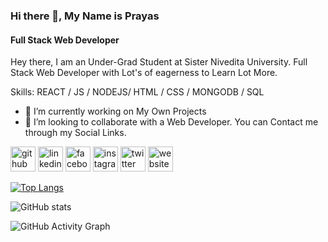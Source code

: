 ### Hi there 👋, My Name is Prayas
#### Full Stack Web Developer
Hey there, I am an Under-Grad Student at Sister Nivedita University. Full Stack Web Developer with Lot's of eagerness to Learn Lot More.

Skills: REACT / JS / NODEJS/ HTML / CSS / MONGODB / SQL 

- 🔭 I’m currently working on My Own Projects 
- 👯 I’m looking to collaborate with a Web Developer. You can Contact me through my Social Links.


[<img src='https://cdn.jsdelivr.net/npm/simple-icons@3.0.1/icons/github.svg' alt='github' height='40'>](https://github.com/banerjeePrayas)  [<img src='https://cdn.jsdelivr.net/npm/simple-icons@3.0.1/icons/linkedin.svg' alt='linkedin' height='40'>](https://www.linkedin.com/in/prayas-banerjee/)  [<img src='https://cdn.jsdelivr.net/npm/simple-icons@3.0.1/icons/facebook.svg' alt='facebook' height='40'>](https://www.facebook.com/rupanreal7)  [<img src='https://cdn.jsdelivr.net/npm/simple-icons@3.0.1/icons/instagram.svg' alt='instagram' height='40'>](https://www.instagram.com/itsme_prayas/)  [<img src='https://cdn.jsdelivr.net/npm/simple-icons@3.0.1/icons/twitter.svg' alt='twitter' height='40'>](https://twitter.com/itzMe_Prayas)  [<img src='https://cdn.jsdelivr.net/npm/simple-icons@3.0.1/icons/icloud.svg' alt='website' height='40'>](https://banerjeeprayas.github.io/)  



[![Top Langs](https://github-readme-stats.vercel.app/api/top-langs/?username=banerjeePrayas&layout=compact)](https://github.com/anuraghazra/github-readme-stats)


![GitHub stats](https://github-readme-stats.vercel.app/api?username=banerjeePrayas&show_icons=true)  

![GitHub Activity Graph](https://activity-graph.herokuapp.com/graph?username=banerjeePrayas)  

